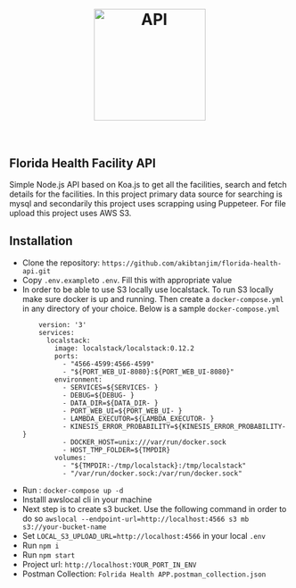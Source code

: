 <h1 align="center">
  <br>
  <img src="https://encrypted-tbn0.gstatic.com/images?q=tbn:ANd9GcT_eimUX98YCqnw0tFLXbbCVkrGfZevLgMmhQ&usqp=CAU" alt="API" width="200">
  <br>
  
  <br>
</h1>

## Florida Health Facility API

Simple Node.js API based on Koa.js to get all the facilities, search and fetch details for the facilities. In this project primary data source for searching is mysql and secondarily this project uses scrapping using Puppeteer. For file upload this project uses AWS S3.

## Installation

- Clone the repository: `https://github.com/akibtanjim/florida-health-api.git`
- Copy `.env.example`to `.env`. Fill this with appropriate value
- In order to be able to use S3 locally use localstack. To run S3 locally make sure docker is up and running. Then create a `docker-compose.yml` in any directory of your choice. Below is a sample `docker-compose.yml`
  ```
      version: '3'
      services:
        localstack:
          image: localstack/localstack:0.12.2
          ports:
            - "4566-4599:4566-4599"
            - "${PORT_WEB_UI-8080}:${PORT_WEB_UI-8080}"
          environment:
            - SERVICES=${SERVICES- }
            - DEBUG=${DEBUG- }
            - DATA_DIR=${DATA_DIR- }
            - PORT_WEB_UI=${PORT_WEB_UI- }
            - LAMBDA_EXECUTOR=${LAMBDA_EXECUTOR- }
            - KINESIS_ERROR_PROBABILITY=${KINESIS_ERROR_PROBABILITY- }
            - DOCKER_HOST=unix:///var/run/docker.sock
            - HOST_TMP_FOLDER=${TMPDIR}
          volumes:
            - "${TMPDIR:-/tmp/localstack}:/tmp/localstack"
            - "/var/run/docker.sock:/var/run/docker.sock"
  ```
- Run : `docker-compose up -d`
- Installl awslocal cli in your machine
- Next step is to create s3 bucket. Use the following command in order to do so `awslocal --endpoint-url=http://localhost:4566 s3 mb s3://your-bucket-name`
- Set `LOCAL_S3_UPLOAD_URL=http://localhost:4566` in your local `.env`
- Run `npm i`
- Run `npm start`
- Project url: `http://localhost:YOUR_PORT_IN_ENV`
- Postman Collection: `Folrida Health APP.postman_collection.json`
